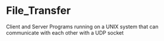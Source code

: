 # File_Transfer

Client and Server Programs running on a UNIX system that can communicate with each other with a UDP socket
